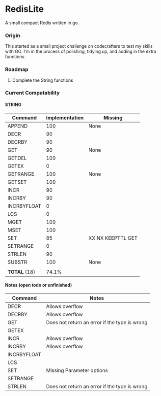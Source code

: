 # RedisLite
A small compact Redis written in go.

### Origin
This started as a small project challenge on codecrafters to test my skills with GO. I'm in the process of polishing, tidying up, and adding in the extra functions. 

### Roadmap
1. Complete the String functions

### Current Compatability
#### STRING
| Command         | Implementation | Missing
|-----------------|----------------|-----------------------
| APPEND          | 100            | None
| DECR            | 90             | 
| DECRBY          | 90             | 
| GET             | 90             | None
| GETDEL          | 100            | 
| GETEX           | 0              | 
| GETRANGE        | 100            | None
| GETSET          | 100            | 
| INCR            | 90             | 
| INCRBY          | 90             | 
| INCRBYFLOAT     | 0              | 
| LCS             | 0              | 
| MGET            | 100            | 
| MSET            | 100            | 
| SET             | 85             | XX NX KEEPTTL GET
| SETRANGE        | 0              | 
| STRLEN          | 90             | 
| SUBSTR          | 100            | None
|                 |                |
| __TOTAL__ (18)  | 74.1%          |

#### Notes (open todo or unfinished)
| Command      | Notes  
|--------------|-----------------------
| DECR         | Allows overflow
| DECRBY       | Allows overflow
| GET          | Does not return an error if the type is wrong 
| GETEX        | 
| INCR         | Allows overflow 
| INCRBY       | Allows overflow
| INCRBYFLOAT  | 
| LCS          | 
| SET          | Missing Parameter options 
| SETRANGE     | 
| STRLEN       | Does not return an error if the type is wrong 

